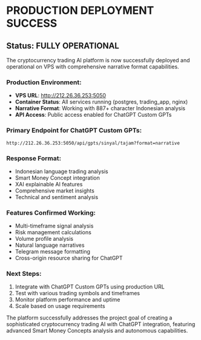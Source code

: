 # PRODUCTION DEPLOYMENT SUCCESS

## Status: FULLY OPERATIONAL

The cryptocurrency trading AI platform is now successfully deployed and operational on VPS with comprehensive narrative format capabilities.

### Production Environment:
- **VPS URL**: http://212.26.36.253:5050
- **Container Status**: All services running (postgres, trading_app, nginx)
- **Narrative Format**: Working with 887+ character Indonesian analysis
- **API Access**: Public access enabled for ChatGPT Custom GPTs

### Primary Endpoint for ChatGPT Custom GPTs:
```
http://212.26.36.253:5050/api/gpts/sinyal/tajam?format=narrative
```

### Response Format:
- Indonesian language trading analysis
- Smart Money Concept integration
- XAI explainable AI features
- Comprehensive market insights
- Technical and sentiment analysis

### Features Confirmed Working:
- Multi-timeframe signal analysis
- Risk management calculations
- Volume profile analysis
- Natural language narratives
- Telegram message formatting
- Cross-origin resource sharing for ChatGPT

### Next Steps:
1. Integrate with ChatGPT Custom GPTs using production URL
2. Test with various trading symbols and timeframes
3. Monitor platform performance and uptime
4. Scale based on usage requirements

The platform successfully addresses the project goal of creating a sophisticated cryptocurrency trading AI with ChatGPT integration, featuring advanced Smart Money Concepts analysis and autonomous capabilities.